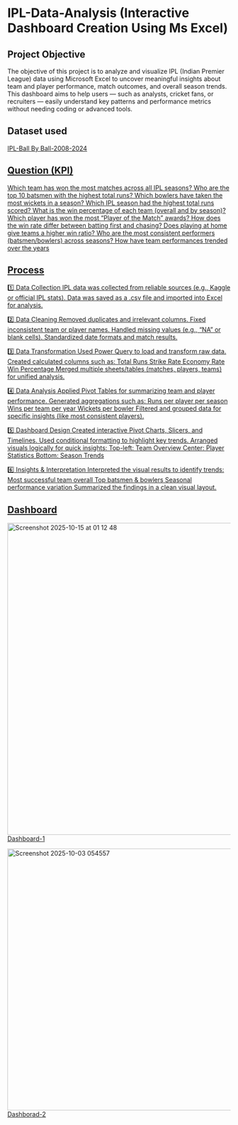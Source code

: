# IPL-Data-Analysis (Interactive Dashboard Creation Using Ms Excel)

## Project Objective
 The objective of this project is to analyze and visualize IPL (Indian Premier League) data using Microsoft Excel to uncover meaningful insights about team and player performance, match outcomes, and overall season trends.
This dashboard aims to help users — such as analysts, cricket fans, or recruiters — easily understand key patterns and performance metrics without needing coding or advanced tools.

## Dataset used
<a href = "https://www.kaggle.com/datasets/saiprudvirajy/indian-premier-league-ipl-2008-2024"> IPL-Ball By Ball-2008-2024

## Question (KPI)
 Which team has won the most matches across all IPL seasons?
 Who are the top 10 batsmen with the highest total runs?
 Which bowlers have taken the most wickets in a season?
 Which IPL season had the highest total runs scored?
 What is the win percentage of each team (overall and by season)?
 Which player has won the most “Player of the Match” awards?
 How does the win rate differ between batting first and chasing?
 Does playing at home give teams a higher win ratio?
 Who are the most consistent performers (batsmen/bowlers) across seasons?
 How have team performances trended over the years 

 ## Process
 1️⃣ Data Collection
    IPL data was collected from reliable sources (e.g., Kaggle or official IPL stats).
    Data was saved as a .csv file and imported into Excel for analysis.

2️⃣ Data Cleaning
   Removed duplicates and irrelevant columns.
   Fixed inconsistent team or player names.
   Handled missing values (e.g., “NA” or blank cells).
   Standardized date formats and match results.

3️⃣ Data Transformation
   Used Power Query to load and transform raw data.
   Created calculated columns such as:
   Total Runs
   Strike Rate
   Economy Rate
   Win Percentage
   Merged multiple sheets/tables (matches, players, teams) for unified analysis.

4️⃣ Data Analysis
   Applied Pivot Tables for summarizing team and player performance.
   Generated aggregations such as:
   Runs per player per season
   Wins per team per year
   Wickets per bowler
   Filtered and grouped data for specific insights (like most consistent players).

5️⃣ Dashboard Design
   Created interactive Pivot Charts, Slicers, and Timelines.
   Used conditional formatting to highlight key trends.
   Arranged visuals logically for quick insights:
   Top-left: Team Overview
   Center: Player Statistics
   Bottom: Season Trends

6️⃣ Insights & Interpretation
   Interpreted the visual results to identify trends:
   Most successful team overall
   Top batsmen & bowlers
   Seasonal performance variation
   Summarized the findings in a clean visual layout.

## Dashboard
<img width="1460" height="704" alt="Screenshot 2025-10-15 at 01 12 48" src="https://github.com/user-attachments/assets/14b271ca-925f-4011-bd14-86a3921594f6" /> Dashboard-1

<img width="1375" height="591" alt="Screenshot 2025-10-03 054557" src="https://github.com/user-attachments/assets/c9b05b18-2f19-452f-922f-406a4e30276a" /> Dashborad-2


   
